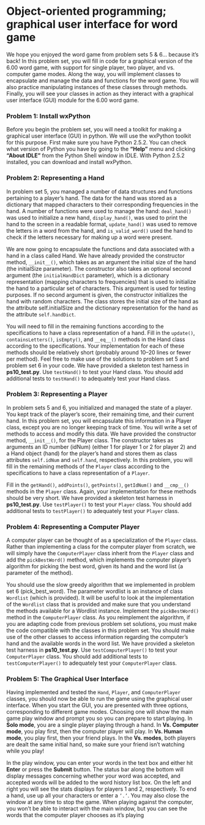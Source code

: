 # Object-oriented programming; graphical user interface for word game

We hope you enjoyed the word game from problem sets 5 & 6… because it’s back! In this problem set, you will fill in code for a
graphical version of the 6.00 word game, with support for single player, two player, and vs. computer game modes.
Along the way, you will implement classes to encapsulate and manage the data and functions for the word game. You will also
practice manipulating instances of these classes through methods. Finally, you will see your classes in action as they interact with
a graphical user interface (GUI) module for the 6.00 word game. 

### Problem 1: Install wxPython ###
Before you begin the problem set, you will need a toolkit for making a graphical user interface (GUI) in python. We will use the
wxPython toolkit for this purpose.
First make sure you have Python 2.5.2. You can check what version of Python you have by going to the **“Help”** menu and clicking
**“About IDLE”** from the Python Shell window in IDLE.
With Python 2.5.2 installed, you can download and install wxPython.

### Problem 2: Representing a Hand ###
In problem set 5, you managed a number of data structures and functions pertaining to a player’s hand. The data for the hand was
stored as a dictionary that mapped characters to their corresponding frequencies in the hand.
A number of functions were used to manage the hand: `deal_hand()` was used to initialize a new hand, `display_hand()`, was
used to print the hand to the screen in a readable format, `update_hand()` was used to remove the letters in a word from the
hand, and `is_valid_word()` used the hand to check if the letters necessary for making up a word were present.

We are now going to encapsulate the functions and data associated with a hand in a class called Hand. We have already provided
the constructor method, `__init__()`, which takes as an argument the initial size of the hand (the initialSize parameter).
The constructor also takes an optional second argument (the `initialHandDict` parameter), which is a dictionary representation
(mapping characters to frequencies) that is used to initialize the hand to a particular set of characters. This argument is used for
testing purposes. If no second argument is given, the constructor initializes the hand with random characters.
The class stores the initial size of the hand as the attribute self.initialSize and the dictionary representation for the hand as
the attribute `self.handDict`.

You will need to fill in the remaining functions according to the specifications to have a class representation of a hand.
Fill in the `update()`, `containsLetters()`, `isEmpty()`, and `__eq__()` methods in the Hand class according to the
specifications. Your implementation for each of these methods should be relatively short (probably around 10–20 lines or
fewer per method).
Feel free to make use of the solutions to problem set 5 and problem set 6 in your code. We have provided a skeleton test
harness in **ps10_test.py**. Use `testHand()` to test your Hand class. You should add additional tests to `testHand()` to
adequately test your Hand class. 

### Problem 3: Representing a Player ###
In problem sets 5 and 6, you initialized and managed the state of a player. You kept track of the player’s score, their remaining
time, and their current hand.
In this problem set, you will encapsulate this information in a Player class, except you are no longer keeping track of time. You
will write a set of methods to access and modify this data. We have provided the constructor method, `__init__()`, for the
Player class. The constructor takes as arguments an ID number (idNum) (either 1 for player 1 or 2 for player 2) and a Hand
object (hand) for the player’s hand and stores them as class attributes `self.idNum` and `self.hand`, respectively.
In this problem, you will fill in the remaining methods of the `Player` class according to the specifications to have a class
representation of a `Player`.

Fill in the `getHand()`, `addPoints()`, `getPoints()`, `getIdNum()` and `__cmp__()` methods in the `Player` class.
Again, your implementation for these methods should be very short.
We have provided a skeleton test harness in **ps10_test.py**. Use `testPlayer()` to test your `Player` class. You should
add additional tests to `testPlayer()` to adequately test your `Player` class. 

### Problem 4: Representing a Computer Player ###
A computer player can be thought of as a specialization of the `Player` class. Rather than implementing a class for the computer
player from scratch, we will simply have the `ComputerPlayer` class inherit from the `Player` class and add the
`pickBestWord()` method, which implements the computer player’s algorithm for picking the best word, given its hand and the
word list (a parameter of the method).

You should use the slow greedy algorithm that we implemented in problem set 6 (pick_best_word). The parameter wordlist
is an instance of class `Wordlist` (which is provided). It will be useful to look at the implementation of the `Wordlist` class that is
provided and make sure that you understand the methods available for a Wordlist instance.
Implement the `pickBestWord()` method in the `ComputerPlayer` class. As you reimplement the algorithm, if you are
adapting code from previous problem set solutions, you must make the code compatible with the classes in this problem set.
You should make use of the other classes to access information regarding the computer’s hand and the available words in
the word list.
We have provided a skeleton test harness in **ps10_test.py**. Use `testComputerPlayer()` to test your
`ComputerPlayer` class. You should add additional tests to `testComputerPlayer()` to adequately test your
`ComputerPlayer` class.

### Problem 5: The Graphical User Interface ###
Having implemented and tested the `Hand`, `Player`, and `ComputerPlayer` classes, you should now be able to run the game
using the graphical user interface.
When you start the GUI, you are presented with three options, corresponding to different game modes. Choosing one will show
the main game play window and prompt you so you can prepare to start playing. In **Solo mode**, you are a single player playing
through a hand. In **Vs. Computer mode**, you play first, then the computer player will play. In **Vs. Human mode**, you play first, then
your friend plays. In the **Vs. modes**, both players are dealt the same initial hand, so make sure your friend isn’t watching while you
play!

In the play window, you can enter your words in the text box and either hit **Enter** or press the **Submit** button. The status bar along
the bottom will display messages concerning whether your word was accepted, and accepted words will be added to the word
history list box. On the left and right you will see the stats displays for players 1 and 2, respectively. To end a hand, use up all
your characters or enter a `’.’`. You may also close the window at any time to stop the game.
When playing against the computer, you won’t be able to interact with the main window, but you can see the words that the
computer player chooses as it’s playing
